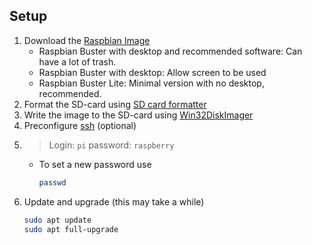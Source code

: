 ## Setup

1. Download the [Raspbian Image](https://www.raspberrypi.org/downloads/raspbian/)<br>
    - Raspbian Buster with desktop and recommended software: Can have a lot of trash.
    - Raspbian Buster with desktop: Allow screen to be used
    - Raspbian Buster Lite: Minimal version with no desktop, recommended.
2. Format the SD-card using [SD card formatter](https://www.sdcard.org/downloads/formatter/)
3. Write the image to the SD-card  using [Win32DiskImager](https://sourceforge.net/projects/win32diskimager/files/latest/download)
4. Preconfigure [ssh](preconfigure_ssh) (optional)
5. > Login: `pi`
    password: `raspberry`
    - To set a new password use
        ```bash
        passwd
        ```
6. Update and upgrade (this may take a while)
    ```bash
    sudo apt update
    sudo apt full-upgrade
    ```
